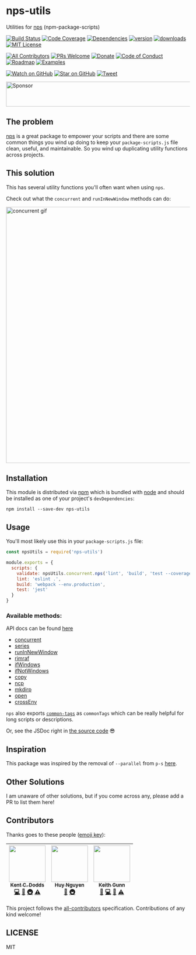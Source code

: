 # nps-utils

Utilities for [nps][nps] (npm-package-scripts)

[![Build Status][build-badge]][build]
[![Code Coverage][coverage-badge]][coverage]
[![Dependencies][dependencyci-badge]][dependencyci]
[![version][version-badge]][package]
[![downloads][downloads-badge]][npm-stat]
[![MIT License][license-badge]][LICENSE]

[![All Contributors](https://img.shields.io/badge/all_contributors-3-orange.svg?style=flat-square)](#contributors)
[![PRs Welcome][prs-badge]][prs]
[![Donate][donate-badge]][donate]
[![Code of Conduct][coc-badge]][coc]
[![Roadmap][roadmap-badge]][roadmap]
[![Examples][examples-badge]][examples]

[![Watch on GitHub][github-watch-badge]][github-watch]
[![Star on GitHub][github-star-badge]][github-star]
[![Tweet][twitter-badge]][twitter]

<a href="https://app.codesponsor.io/link/PKGFLnhDiFvsUA5P4kAXfiPs/kentcdodds/nps-utils" rel="nofollow"><img src="https://app.codesponsor.io/embed/PKGFLnhDiFvsUA5P4kAXfiPs/kentcdodds/nps-utils.svg" style="width: 888px; height: 68px;" alt="Sponsor" /></a>

## The problem

[nps][nps] is a great package to empower your scripts and there are some common
things you wind up doing to keep your `package-scripts.js` file clean, useful,
and maintainable. So you wind up duplicating utility functions across projects.

## This solution

This has several utility functions you'll often want when using `nps`.

Check out what the `concurrent` and `runInNewWindow` methods can do:

<a href="https://github.com/kentcdodds/nps-utils/raw/master/other/nps-utils-demo.gif" title="Pull out npm scripts into another file with nps">
  <img src="https://github.com/kentcdodds/nps-utils/raw/master/other/nps-utils-demo.gif" alt="concurrent gif" title="concurrent gif" width="700" />
</a>

## Installation

This module is distributed via [npm][npm] which is bundled with [node][node] and
should be installed as one of your project's `devDependencies`:

```
npm install --save-dev nps-utils
```

## Usage

You'll most likely use this in your `package-scripts.js` file:

```javascript
const npsUtils = require('nps-utils')

module.exports = {
  scripts: {
    validate: npsUtils.concurrent.nps('lint', 'build', 'test --coverage'),
    lint: 'eslint .',
    build: 'webpack --env.production',
    test: 'jest'
  }
}
```

### Available methods:

API docs can be found [here](https://doc.esdoc.org/github.com/kentcdodds/nps-utils/)

- [concurrent](https://doc.esdoc.org/github.com/kentcdodds/nps-utils/function/index.html#static-function-concurrent)
- [series](https://doc.esdoc.org/github.com/kentcdodds/nps-utils/function/index.html#static-function-series)
- [runInNewWindow](https://doc.esdoc.org/github.com/kentcdodds/nps-utils/function/index.html#static-function-runInNewWindow)
- [rimraf](https://doc.esdoc.org/github.com/kentcdodds/nps-utils/function/index.html#static-function-rimraf)
- [ifWindows](https://doc.esdoc.org/github.com/kentcdodds/nps-utils/function/index.html#static-function-ifWindows)
- [ifNotWindows](https://doc.esdoc.org/github.com/kentcdodds/nps-utils/function/index.html#static-function-ifNotWindows)
- [copy](https://doc.esdoc.org/github.com/kentcdodds/nps-utils/function/index.html#static-function-copy)
- [ncp](https://doc.esdoc.org/github.com/kentcdodds/nps-utils/function/index.html#static-function-ncp)
- [mkdirp](https://doc.esdoc.org/github.com/kentcdodds/nps-utils/function/index.html#static-function-mkdirp)
- [open](https://doc.esdoc.org/github.com/kentcdodds/nps-utils/function/index.html#static-function-open)
- [crossEnv](https://doc.esdoc.org/github.com/kentcdodds/nps-utils/function/index.html#static-function-crossEnv)

`nps` also exports [`common-tags`][common-tags] as `commonTags` which can be
really helpful for long scripts or descriptions.

Or, see the JSDoc right in
[the source code](https://github.com/kentcdodds/nps-utils/blob/master/src/index.js) 😎

## Inspiration

This package was inspired by the removal of `--parallel` from `p-s`
[here](https://github.com/kentcdodds/p-s/pull/94).

## Other Solutions

I am unaware of other solutions, but if you come across any, please add a PR to
list them here!

## Contributors

Thanks goes to these people ([emoji key][emojis]):

<!-- ALL-CONTRIBUTORS-LIST:START - Do not remove or modify this section -->
| [<img src="https://avatars.githubusercontent.com/u/1500684?v=3" width="100px;"/><br /><sub>Kent C. Dodds</sub>](https://kentcdodds.com)<br />[💻](https://github.com/kentcdodds/nps-utils/commits?author=kentcdodds "Code") [📖](https://github.com/kentcdodds/nps-utils/commits?author=kentcdodds "Documentation") [🚇](#infra-kentcdodds "Infrastructure (Hosting, Build-Tools, etc)") [⚠️](https://github.com/kentcdodds/nps-utils/commits?author=kentcdodds "Tests") | [<img src="https://avatars2.githubusercontent.com/u/7352279?v=3" width="100px;"/><br /><sub>Huy Nguyen</sub>](https://www.huy-nguyen.com/)<br />[📖](https://github.com/kentcdodds/nps-utils/commits?author=huy-nguyen "Documentation") [🚇](#infra-huy-nguyen "Infrastructure (Hosting, Build-Tools, etc)") | [<img src="https://avatars1.githubusercontent.com/u/1970063?v=4" width="100px;"/><br /><sub>Keith Gunn</sub>](https://github.com/gunnx)<br />[🐛](https://github.com/kentcdodds/nps-utils/issues?q=author%3Agunnx "Bug reports") [💻](https://github.com/kentcdodds/nps-utils/commits?author=gunnx "Code") [📖](https://github.com/kentcdodds/nps-utils/commits?author=gunnx "Documentation") [⚠️](https://github.com/kentcdodds/nps-utils/commits?author=gunnx "Tests") |
| :---: | :---: | :---: |
<!-- ALL-CONTRIBUTORS-LIST:END -->

This project follows the [all-contributors][all-contributors] specification. Contributions of any kind welcome!

## LICENSE

MIT

[npm]: https://www.npmjs.com/
[node]: https://nodejs.org
[build-badge]: https://img.shields.io/travis/kentcdodds/nps-utils.svg?style=flat-square
[build]: https://travis-ci.org/kentcdodds/nps-utils
[coverage-badge]: https://img.shields.io/codecov/c/github/kentcdodds/nps-utils.svg?style=flat-square
[coverage]: https://codecov.io/github/kentcdodds/nps-utils
[dependencyci-badge]: https://dependencyci.com/github/kentcdodds/nps-utils/badge?style=flat-square
[dependencyci]: https://dependencyci.com/github/kentcdodds/nps-utils
[version-badge]: https://img.shields.io/npm/v/nps-utils.svg?style=flat-square
[package]: https://www.npmjs.com/package/nps-utils
[downloads-badge]: https://img.shields.io/npm/dm/nps-utils.svg?style=flat-square
[npm-stat]: http://npm-stat.com/charts.html?package=nps-utils&from=2016-04-01
[license-badge]: https://img.shields.io/npm/l/nps-utils.svg?style=flat-square
[license]: https://github.com/kentcdodds/nps-utils/blob/master/other/LICENSE
[prs-badge]: https://img.shields.io/badge/PRs-welcome-brightgreen.svg?style=flat-square
[prs]: http://makeapullrequest.com
[donate-badge]: https://img.shields.io/badge/$-support-green.svg?style=flat-square
[donate]: http://kcd.im/donate
[coc-badge]: https://img.shields.io/badge/code%20of-conduct-ff69b4.svg?style=flat-square
[coc]: https://github.com/kentcdodds/nps-utils/blob/master/other/CODE_OF_CONDUCT.md
[roadmap-badge]: https://img.shields.io/badge/%F0%9F%93%94-roadmap-CD9523.svg?style=flat-square
[roadmap]: https://github.com/kentcdodds/nps-utils/blob/master/other/ROADMAP.md
[examples-badge]: https://img.shields.io/badge/%F0%9F%92%A1-examples-8C8E93.svg?style=flat-square
[examples]: https://github.com/kentcdodds/nps-utils/blob/master/other/EXAMPLES.md
[github-watch-badge]: https://img.shields.io/github/watchers/kentcdodds/nps-utils.svg?style=social
[github-watch]: https://github.com/kentcdodds/nps-utils/watchers
[github-star-badge]: https://img.shields.io/github/stars/kentcdodds/nps-utils.svg?style=social
[github-star]: https://github.com/kentcdodds/nps-utils/stargazers
[twitter]: https://twitter.com/intent/tweet?text=Check%20out%20nps-utils!%20https://github.com/kentcdodds/nps-utils%20%F0%9F%91%8D
[twitter-badge]: https://img.shields.io/twitter/url/https/github.com/kentcdodds/nps-utils.svg?style=social
[emojis]: https://github.com/kentcdodds/all-contributors#emoji-key
[all-contributors]: https://github.com/kentcdodds/all-contributors
[nps]: https://npmjs.com/package/nps
[doclet]: https://doclets.io/kentcdodds/nps-utils/master
[common-tags]: https://npmjs.com/package/common-tags
